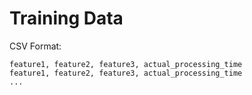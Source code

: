 # Training Data

CSV Format:

```
feature1, feature2, feature3, actual_processing_time
feature1, feature2, feature3, actual_processing_time
...
```